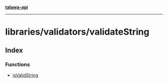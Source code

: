 [**talawa-api**](../../../README.md)

***

# libraries/validators/validateString

## Index

### Functions

- [isValidString](functions/isValidString.md)
